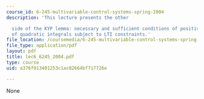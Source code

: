 ```yaml
---
course_id: 6-245-multivariable-control-systems-spring-2004
description: 'This lecture presents the other

  side of the KYP lemma: necessary and sufficient conditions of positive semide?niteness
  of quadratic integrals subject to LTI constraints.'
file_location: /coursemedia/6-245-multivariable-control-systems-spring-2004/a376f913401253c1ac02664bf717726e_lec6_6245_2004.pdf
file_type: application/pdf
layout: pdf
title: lec6_6245_2004.pdf
type: course
uid: a376f913401253c1ac02664bf717726e

---
```

None